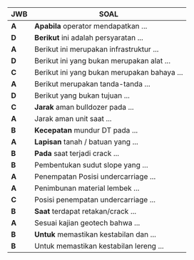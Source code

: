 ﻿| __JWB__ | __SOAL__ |
|---|---|
| __A__   | __Apabila__ operator mendapatkan ... |
| __D__   | __Berikut__ ini adalah persyaratan ... |
| __A__   | Berikut ini merupakan  infrastruktur ... |
| __D__   | Berikut ini yang bukan merupakan alat ... |
| __C__   | Berikut ini yang bukan merupakan bahaya ... |
| __A__   | Berikut merupakan tanda-tanda ... |
| __D__   | Berikut yang bukan tujuan ... |
| __C__   | __Jarak__ aman bulldozer pada ... |
| __A__   | Jarak aman unit saat ... |
| __B__   | __Kecepatan__ mundur DT pada ... |
| __A__   | __Lapisan__ tanah / batuan yang ... |
| __B__   | __Pada__ saat terjadi crack ... |
| __B__   | Pembentukan sudut slope yang ... |
| __A__   | Penempatan Posisi undercarriage ... |
| __A__   | Penimbunan material lembek ... |
| __C__ | Posisi penempatan undercarriage ... |
| __B__ | __Saat__ terdapat retakan/crack ... |
| __A__ | Sesuai kajian geotech bahwa ... |
| __B__ | __Untuk__ memastikan kestabilan dan ... |
| __B__ | Untuk memastikan kestabilan lereng ... |

